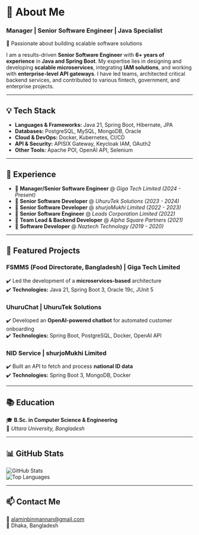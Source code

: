 # 💫 About Me

### **Manager | Senior Software Engineer | Java Specialist**  
🚀 Passionate about building scalable software solutions  

I am a results-driven **Senior Software Engineer** with **6+ years of experience** in **Java and Spring Boot**. My expertise lies in designing and developing **scalable microservices**, integrating **IAM solutions**, and working with **enterprise-level API gateways**. I have led teams, architected critical backend services, and contributed to various fintech, government, and enterprise projects.  

---

## 💡 Tech Stack  
- **Languages & Frameworks:** Java 21, Spring Boot, Hibernate, JPA  
- **Databases:** PostgreSQL, MySQL, MongoDB, Oracle  
- **Cloud & DevOps:** Docker, Kubernetes, CI/CD  
- **API & Security:** APISIX Gateway, Keycloak IAM, OAuth2  
- **Other Tools:** Apache POI, OpenAI API, Selenium  

---

## 💼 Experience  
- 🔹 **Manager/Senior Software Engineer** @ *Giga Tech Limited* *(2024 - Present)*  
- 🔹 **Senior Software Developer** @ *UhuruTek Solutions* *(2023 - 2024)*  
- 🔹 **Senior Software Developer** @ *shurjoMukhi Limited* *(2022 - 2023)*  
- 🔹 **Senior Software Engineer** @ *Leads Corporation Limited* *(2022)*  
- 🔹 **Team Lead & Backend Developer** @ *Alpha Square Partners* *(2021)*  
- 🔹 **Software Developer** @ *Naztech Technology* *(2019 - 2020)*  

---

## 🚀 Featured Projects  

### **FSMMS (Food Directorate, Bangladesh) | Giga Tech Limited**  
✔️ Led the development of a **microservices-based** architecture  
✔️ **Technologies:** Java 21, Spring Boot 3, Oracle 19c, JUnit 5  

### **UhuruChat | UhuruTek Solutions**  
✔️ Developed an **OpenAI-powered chatbot** for automated customer onboarding  
✔️ **Technologies:** Spring Boot, PostgreSQL, Docker, OpenAI API  

### **NID Service | shurjoMukhi Limited**  
✔️ Built an API to fetch and process **national ID data**  
✔️ **Technologies:** Spring Boot 3, MongoDB, Docker  

---

## 📚 Education  
🎓 **B.Sc. in Computer Science & Engineering**  
📍 *Uttara University, Bangladesh*  

---

## 📊 GitHub Stats  
![GitHub Stats](https://github-readme-stats.vercel.app/api?username=bm-alamin&show_icons=true&theme=radical)  
![Top Languages](https://github-readme-stats.vercel.app/api/top-langs/?username=bm-alamin&layout=compact&theme=radical)  

---

## 📫 Contact Me  
📧 [alaminbinmannan@gmail.com](mailto:alaminbinmannan@gmail.com)  
📍 Dhaka, Bangladesh  
